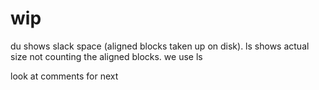 # wip

du shows slack space (aligned blocks taken up on disk). ls shows actual size not counting the aligned blocks. we use ls


look at comments for next